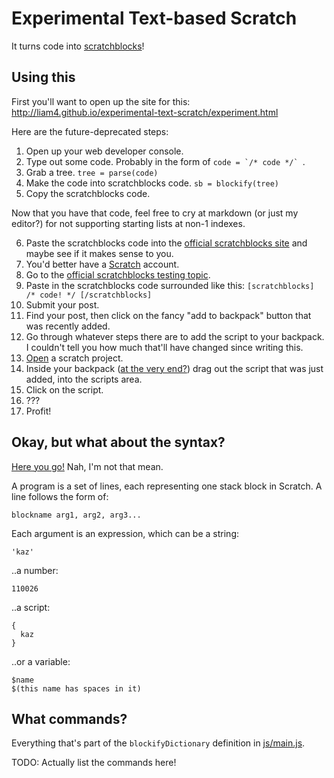# Experimental Text-based Scratch

It turns code into [scratchblocks](https://github.com/tjvr/scratchblocks/)!

## Using this

First you'll want to open up the site for this: http://liam4.github.io/experimental-text-scratch/experiment.html

Here are the future-deprecated steps:

1. Open up your web developer console.
2. Type out some code. Probably in the form of ```code = `/* code */` ```.
3. Grab a tree. `tree = parse(code)`
4. Make the code into scratchblocks code. `sb = blockify(tree)`
5. Copy the scratchblocks code.

Now that you have that code, feel free to cry at markdown (or just my editor?) for not supporting starting lists at non-1 indexes.

6. Paste the scratchblocks code into the [official scratchblocks site](http://scratchblocks.github.io/) and maybe see if it makes sense to you.
7. You'd better have a [Scratch](https://scratch.mit.edu/) account.
8. Go to the [official scratchblocks testing topic](https://scratch.mit.edu/discuss/topic/14778/).
9. Paste in the scratchblocks code surrounded like this: `[scratchblocks] /* code! */ [/scratchblocks]`
10. Submit your post.
11. Find your post, then click on the fancy "add to backpack" button that was recently added.
12. Go through whatever steps there are to add the script to your backpack. I couldn't tell you how much that'll have changed since writing this.
13. [Open](scratch.mit.edu/projects/editor) a scratch project.
14. Inside your backpack ([at the very end?](https://github.com/tjvr/scratchblocks/issues/161)) drag out the script that was just added, into the scripts area.
15. Click on the script.
16. ???
17. Profit!

## Okay, but what about the syntax?

[Here you go!](js/grammar.ne) Nah, I'm not that mean.

A program is a set of lines, each representing one stack block in Scratch. A line follows the form of:

	blockname arg1, arg2, arg3...

Each argument is an expression, which can be a string:

	'kaz'

..a number:

	110026

..a script:

	{
	  kaz
	}

..or a variable:

	$name
	$(this name has spaces in it)

## What commands?

Everything that's part of the `blockifyDictionary` definition in [js/main.js](js/main.js).

TODO: Actually list the commands here!
